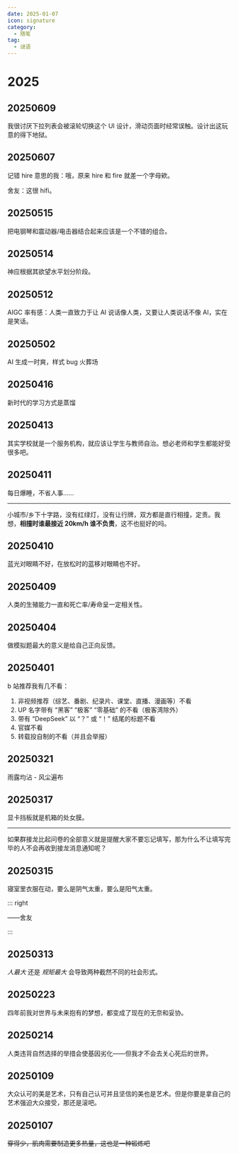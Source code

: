 ```yaml
---
date: 2025-01-07
icon: signature
category:
  - 随笔
tag:
  - 谜语
---
```


# 2025

## 20250609

我很讨厌下拉列表会被滚轮切换这个 UI 设计，滑动页面时经常误触。设计出这玩意的得下地狱。

## 20250607

记错 hire 意思的我：哦，原来 hire 和 fire 就差一个字母欸。

舍友：这很 hifi。

## 20250515

把电钢琴和震动器/电击器结合起来应该是一个不错的组合。

## 20250514

神应根据其欲望水平划分阶段。

## 20250512

AIGC 率有感：人类一直致力于让 AI 说话像人类，又要让人类说话不像 AI，实在是笑话。

## 20250502

AI 生成一时爽，样式 bug 火葬场

## 20250416

新时代的学习方式是蒸馏

## 20250413

其实学校就是一个服务机构，就应该让学生与教师自治。想必老师和学生都能好受很多吧。

## 20250411

每日爆睡，不省人事……

---

小城市/乡下十字路，没有红绿灯，没有让行牌，双方都是直行相撞，定责。我想，**相撞时谁最接近 20km/h 谁不负责**，这不也挺好的吗。

## 20250410

蓝光对眼睛不好，在放松时的蓝移对眼睛也不好。

## 20250409

人类的生殖能力一直和死亡率/寿命呈一定相关性。

## 20250404

做模拟题最大的意义是给自己正向反馈。

## 20250401

b 站推荐我有几不看：

1. 非视频推荐（综艺、番剧、纪录片、课堂、直播、漫画等）不看
2. UP 名字带有 “黑客” “极客” “零基础” 的不看（极客湾除外）
3. 带有 “DeepSeek” 以 “？” 或 “！” 结尾的标题不看
4. 官媒不看
5. 转载投自制的不看（并且会举报）

## 20250321

雨露均沾 - 风尘遍布

## 20250317

显卡挡板就是机箱的处女膜。

---

如果群接龙比起问卷的全部意义就是提醒大家不要忘记填写，那为什么不让填写完毕的人不会再收到接龙消息通知呢？

## 20250315

寝室里衣服在动，要么是阴气太重，要么是阳气太重。

::: right

——舍友

:::

## 20250313

_人最大_ 还是 _规矩最大_ 会导致两种截然不同的社会形式。

## 20250223

四年前我对世界与未来抱有的梦想，都变成了现在的无奈和妥协。

## 20250214

人类违背自然选择的举措会使基因劣化——但我才不会去关心死后的世界。

## 20250109

大众认可的美是艺术，只有自己认可并且坚信的美也是艺术。但是你要是拿自己的艺术强迫大众接受，那还是滚吧。

## 20250107

~~穿得少，肌肉需要制造更多热量，这也是一种锻炼吧~~
